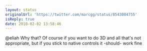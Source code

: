 ```yaml
---
layout: status
originalUrl: 'https://twitter.com/marcgg/status/8543084755'
isReply: true
date: 2010-02-02 13:58:46
---
```


@eliah Why that? Of course if you want to do 3D and all that's not appropriate, but if you stick to native controls it -should- work fine
